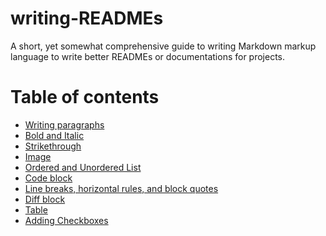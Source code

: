 # writing-READMEs

A short, yet somewhat comprehensive guide to writing Markdown markup language to write better READMEs or documentations for projects.

Table of contents
=================

  * [Writing paragraphs](https://github.com/npranto/writing-READMEs/blob/master/markdown-101.md#writing-paragraphs)
  * [Bold and Italic](https://github.com/npranto/writing-READMEs/blob/master/markdown-101.md#bold-and-italic)
  * [Strikethrough](https://github.com/npranto/writing-READMEs/blob/master/markdown-101.md#strikethrough)
  * [Image](https://github.com/npranto/writing-READMEs/blob/master/markdown-101.md#image)
  * [Ordered and Unordered List](https://github.com/npranto/writing-READMEs/blob/master/markdown-101.md#ordered-and-unordered-list)
  * [Code block](https://github.com/npranto/writing-READMEs/blob/master/markdown-101.md#code-block) 
  * [Line breaks, horizontal rules, and block quotes](https://github.com/npranto/writing-READMEs/blob/master/markdown-101.md#line-breaks-horizontal-rules-and-block-quotes) 
  * [Diff block](https://github.com/npranto/writing-READMEs/blob/master/markdown-101.md#diff-block) 
  * [Table](https://github.com/npranto/writing-READMEs/blob/master/markdown-101.md#table) 
  * [Adding Checkboxes](https://github.com/npranto/writing-READMEs/blob/master/markdown-101.md#adding-checkboxes) 
